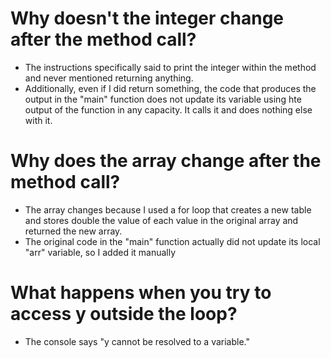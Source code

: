 # Why doesn't the integer change after the method call?
- The instructions specifically said to print the integer within the method and never mentioned returning anything.
- Additionally, even if I did return something, the code that produces the output in the "main" function does not update its variable using hte output of the function in any capacity. It calls it and does nothing else with it.

# Why does the array change after the method call?
- The array changes because I used a for loop that creates a new table and stores double the value of each value in the original array and returned the new array.
- The original code in the "main" function actually did not update its local "arr" variable, so I added it manually

# What happens when you try to access y outside the loop?
- The console says "y cannot be resolved to a variable."

